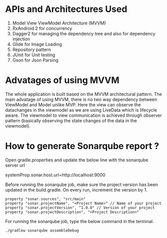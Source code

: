 # APIs and Architectures Used

1. Model View ViewModel Architecture (MVVM)
2. RxAndroid 2 for concurrency
3. Dagger2 for managing the dependency tree and also for dependency injection
4. Glide for Image Loading
5. Repository pattern 
6. JUnit for Unit testing 
7. Gson for Json Parsing

#  Advatages of using MVVM
The whole application is built based on the MVVM architectural pattern. The main advatage of using MVVM, there is no two way dependency between ViewModel and Model unlike MVP. Here the view can observe the datachanges in the viewmodel as we are using LiveData which is lifecycle aware. The viewmodel to view communication is achieved through observer pattern (basically observing the state changes of the data in the viewmodel).


# How to generate Sonarqube report ?

Open gradle.properties and update the below line with the sonarqube server url

systemProp.sonar.host.url=http://localhost:9000

Before running the sonarqube job, make sure the project version has been updated in the build.gradle. On every run, increment the version by 1.

    property "sonar.sources", "src/main"
    property "sonar.projectName", "<Project Name>" // Name of your project
    property "sonar.projectVersion", "1.0.0" // Version of your project
    property "sonar.projectDescription", "<Project Description>"
    
For running the sonarqube job, type the below command in the terminal. 

    ./gradlew sonarqube assembleDebug

